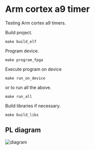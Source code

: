 # Arm cortex a9 timer

Testing Arm cortex a9 timers.

Build project.

```make build_elf```

Program device.

```make program_fpga```

Execute program on device

```make run_on_device```

or to run all the above.

```make run_all```

Build libraries if necessary.

```make build_libs```

## PL diagram

![diagram](docs/diagram.png)


